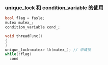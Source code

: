 ### unique_lock 和 condition_variable 的使用
```c
bool flag = fasle;
mutex mutex_;
condition_variable cond_;

void threadFunc()
{
}
unique_lock<mutex> lk(mutex_); // 申请锁
while(!flag)
  cond
```
